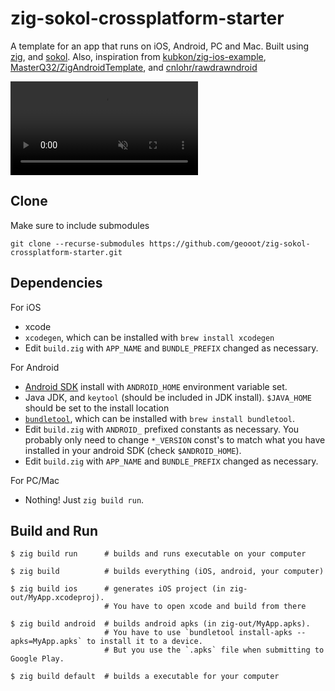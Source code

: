 # zig-sokol-crossplatform-starter
A template for an app that runs on iOS, Android, PC and Mac. Built using [zig](https://ziglang.org), and [sokol](https://github.com/floooh/sokol).
Also, inspiration from [kubkon/zig-ios-example](https://github.com/kubkon/zig-ios-example), [MasterQ32/ZigAndroidTemplate](https://github.com/MasterQ32/ZigAndroidTemplate), and [cnlohr/rawdrawndroid](https://github.com/cnlohr/rawdrawandroid)

<video src="https://github.com/geooot/zig-sokol-crossplatform-starter/assets/7832610/a364499c-ed60-4376-89fa-d8c9171fcaad" muted autoplay loop></video>

## Clone
Make sure to include submodules

```
git clone --recurse-submodules https://github.com/geooot/zig-sokol-crossplatform-starter.git
```

## Dependencies
For iOS
- xcode
- `xcodegen`, which can be installed with `brew install xcodegen`
- Edit `build.zig` with `APP_NAME` and `BUNDLE_PREFIX` changed as necessary.

For Android
- [Android SDK](https://developer.android.com/studio) install with `ANDROID_HOME` environment variable set. 
- Java JDK, and `keytool` (should be included in JDK install). `$JAVA_HOME` should be set to the install location
- [`bundletool`](https://github.com/google/bundletool), which can be installed with `brew install bundletool`.
- Edit `build.zig` with `ANDROID_` prefixed constants as necessary. You probably only need to change `*_VERSION` const's to match what you have installed in your android SDK (check `$ANDROID_HOME`).
- Edit `build.zig` with `APP_NAME` and `BUNDLE_PREFIX` changed as necessary.

For PC/Mac
- Nothing! Just `zig build run`.

## Build and Run
```
$ zig build run      # builds and runs executable on your computer

$ zig build          # builds everything (iOS, android, your computer)

$ zig build ios      # generates iOS project (in zig-out/MyApp.xcodeproj).
                     # You have to open xcode and build from there

$ zig build android  # builds android apks (in zig-out/MyApp.apks).
                     # You have to use `bundletool install-apks --apks=MyApp.apks` to install it to a device.
                     # But you use the `.apks` file when submitting to Google Play.

$ zig build default  # builds a executable for your computer
```
